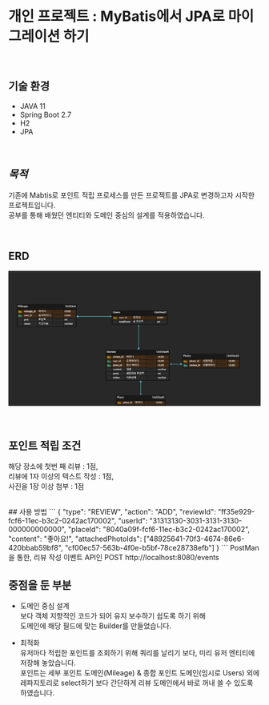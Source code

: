 # 개인 프로젝트 : MyBatis에서 JPA로 마이그레이션 하기

</br>

## **기술 환경**
- JAVA 11
- Spring Boot 2.7
- H2
- JPA

</br>

## *목적*
기존에 Mabtis로 포인트 적립 프로세스를 만든 프로젝트를 JPA로 변경하고자 시작한 프로젝트입니다.</br>
공부를 통해 배웠던 엔티티와 도메인 중심의 설계를 적용하였습니다.


</br>

## ERD
![ERD](./image/JPA2.png)

</br>


## 포인트 적립 조건
해당 장소에 첫번 째 리뷰 :  1점, </br>
리뷰에 1자 이상의 텍스트 작성 :  1점, </br>
사진을 1장 이상 첨부 : 1점

</br>
## 사용 방법
```
{
    "type": "REVIEW",
    "action": "ADD",
    "reviewId": "ff35e929-fcf6-11ec-b3c2-0242ac170002",
    "userId": "31313130-3031-3131-3130-000000000000",
    "placeId": "8040a09f-fcf6-11ec-b3c2-0242ac170002",
    "content": "좋아요!",
    "attachedPhotoIds": ["48925641-70f3-4674-86e6-420bbab59bf8", "cf00ec57-563b-4f0e-b5bf-78ce28738efb"]
}
```
PostMan을 통한, 리뷰 작성 이벤트 API인 POST http://localhost:8080/events

</br>

## 중점을 둔 부분
- 도메인 중심 설계</br>
보다 객체 지향적인 코드가 되어 유지 보수하기 쉽도록 하기 위해 </br>
도메인에 해당 필드에 맞는 Builder를 만들었습니다.

- 최적화</br>
유저마다 적립한 포인트를 조회하기 위해 쿼리를 날리기 보다, 미리 유저 엔티티에 저장해 놓았습니다. </br>
포인트는 세부 포인트 도메인(Mileage) & 종합 포인트 도메인(임시로 Users) 외에 레파지토리로 select하기 보다 간단하게 리뷰 도메인에서 바로 꺼내 쓸 수 있도록 하였습니다.</br>

